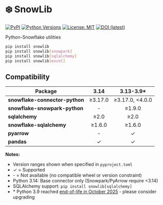 # ❄️ SnowLib

[![PyPI](https://img.shields.io/pypi/v/snowlib.svg)](https://pypi.org/project/snowlib/)
[![Python Versions](https://img.shields.io/pypi/pyversions/snowlib.svg)](https://pypi.org/project/snowlib/)
[![License: MIT](https://img.shields.io/badge/License-MIT-green.svg)](LICENSE)
[![DOI (latest)](https://zenodo.org/badge/DOI/10.5281/zenodo.17354788.svg)](https://doi.org/10.5281/zenodo.17354788)

Python-Snowflake utilities

```bash
pip install snowlib
pip install snowlib[snowpark]
pip install snowlib[sqlalchemy]
pip install snowlib[excel]
```

## Compatibility

| Package | 3.14 | 3.13-3.9* |
|---------|:----:|:---------:|
| **snowflake-connector-python** | ≥3.17.0 | ≥3.17.0, <4.0.0 |
| **snowflake-snowpark-python** | - | ≥1.9.0 |
| **sqlalchemy** | ≥2.0 | ≥2.0 |
| **snowflake-sqlalchemy** | ≥1.6.0 | ≥1.6.0 |
| **pyarrow** | - | ✓ |
| **pandas** | ✓ | ✓ |

**Notes:**
- Version ranges shown when specified in `pyproject.toml`
- ✓ = Supported
- \- = Not available (no compatible wheel or version constraint)
- Python 3.14: Base connector only (Snowpark/PyArrow require <3.14)
- SQLAlchemy support: `pip install snowlib[sqlalchemy]`
- \* Python 3.9 reached [end-of-life in October 2025](https://peps.python.org/pep-0596/#lifespan) - please consider upgrading
